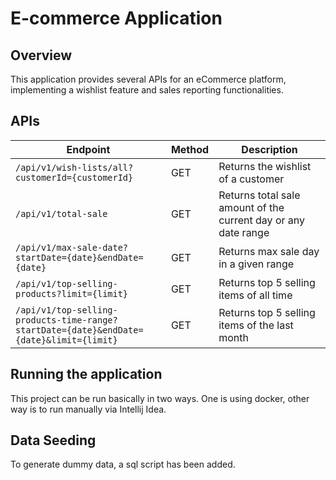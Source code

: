 # E-commerce Application

## Overview
This application provides several APIs for an eCommerce platform, implementing a wishlist feature and sales reporting functionalities.

## APIs

| Endpoint                                                | Method | Description                                     |
|-----------------------------------------------          |--------|-------------------------------------------------|
| `/api/v1/wish-lists/all?customerId={customerId}`                                | GET    | Returns the wishlist of a customer              |
| `/api/v1/total-sale`                                    | GET    | Returns total sale amount of the current day or any date range     |
| `/api/v1/max-sale-date?startDate={date}&endDate={date}` | GET    | Returns max sale day in a given range           |
| `/api/v1/top-selling-products?limit={limit}`                          | GET    | Returns top 5 selling items of all time          |
| `/api/v1/top-selling-products-time-range?startDate={date}&endDate={date}&limit={limit}`               | GET    | Returns top 5 selling items of the last month    |

## Running the application
This project can be run basically in two ways. One is using docker, other way is to run manually via Intellij Idea.

## Data Seeding
To generate dummy data, a sql script has been added.



